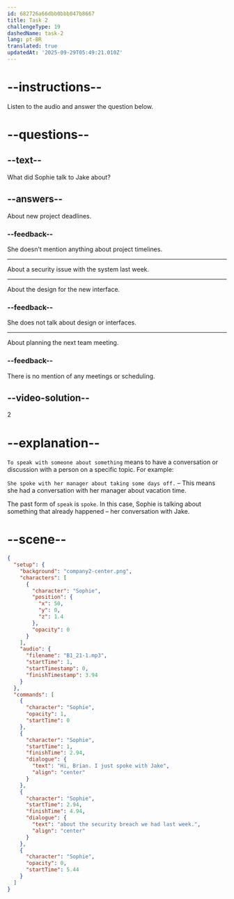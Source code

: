 ```yaml
---
id: 682726a66dbb0bbb047b8667
title: Task 2
challengeType: 19
dashedName: task-2
lang: pt-BR
translated: true
updatedAt: '2025-09-29T05:49:21.010Z'
---
```


<!-- (Audio) Sophie: Hi, Brian. I just spoke with Jake about the security breach we had last week. -->

# --instructions--

Listen to the audio and answer the question below.

# --questions--

## --text--

What did Sophie talk to Jake about?

## --answers--

About new project deadlines.

### --feedback--

She doesn't mention anything about project timelines.

---

About a security issue with the system last week.

---

About the design for the new interface.

### --feedback--

She does not talk about design or interfaces.

---

About planning the next team meeting.

### --feedback--

There is no mention of any meetings or scheduling.

## --video-solution--

2

# --explanation--

`To speak with someone about something` means to have a conversation or discussion with a person on a specific topic. For example:

`She spoke with her manager about taking some days off.` – This means she had a conversation with her manager about vacation time.

The past form of `speak` is `spoke`. In this case, Sophie is talking about something that already happened – her conversation with Jake.

# --scene--

```json
{
  "setup": {
    "background": "company2-center.png",
    "characters": [
      {
        "character": "Sophie",
        "position": {
          "x": 50,
          "y": 0,
          "z": 1.4
        },
        "opacity": 0
      }
    ],
    "audio": {
      "filename": "B1_21-1.mp3",
      "startTime": 1,
      "startTimestamp": 0,
      "finishTimestamp": 3.94
    }
  },
  "commands": [
    {
      "character": "Sophie",
      "opacity": 1,
      "startTime": 0
    },
    {
      "character": "Sophie",
      "startTime": 1,
      "finishTime": 2.94,
      "dialogue": {
        "text": "Hi, Brian. I just spoke with Jake",
        "align": "center"
      }
    },
    {
      "character": "Sophie",
      "startTime": 2.94,
      "finishTime": 4.94,
      "dialogue": {
        "text": "about the security breach we had last week.",
        "align": "center"
      }
    },
    {
      "character": "Sophie",
      "opacity": 0,
      "startTime": 5.44
    }
  ]
}
```
